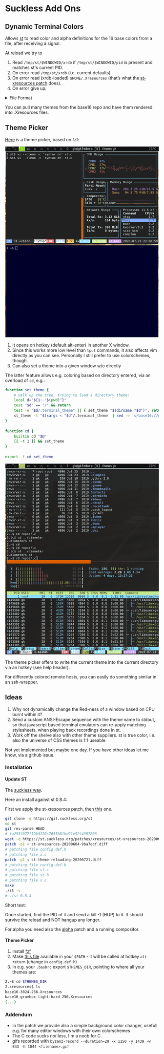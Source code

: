 # Suckless Add Ons

## Dynamic Terminal Colors

Allows [st](https://st.suckless.org/) to read color and alpha definitions for the 16 base colors from a file, after receiving a signal.

At reload we try to

1. Read `/tmp/st/$WINDOWID/xrdb` if `/tmp/st/$WINDOWID/pid` is present and matches st's current PID.
1. On error read `/tmp/st/xrdb` (i.e. current defaults).
1. On error read (xrdb-loaded) `$HOME/.Xresources` (that’s what the [st-xresources patch](https://st.suckless.org/patches/xresources/) does).
1. On error give up.

<details><summary>File Format</summary>

```
2.$ cd /tmp/st # default one, others in /tmp/st/<windowid>/xrdb
2.st$ cat xrdb
! Base16 Rebecca
! Scheme: Victor Borja (http://github.com/vic) based on Rebecca Theme (http://github.com/vic/rebecca-theme)

*foreground:   #f1eff8
#ifdef background_opacity
*background:   [background_opacity]#292a44
#else
*background:   #292a44
#endif
*cursorColor:  #f1eff8

*color0:       #292a44
*color1:       #a0a0c5
*color2:       #6dfedf
*color3:       #ae81ff
*color4:       #2de0a7
*color5:       #7aa5ff
*color6:       #8eaee0
*color7:       #f1eff8

*color8:       #666699
*color9:       #a0a0c5
*color10:      #6dfedf
*color11:      #ae81ff
*color12:      #2de0a7
*color13:      #7aa5ff
*color14:      #8eaee0
*color15:      #53495d

! Note: colors beyond 15 might not be loaded (e.g., xterm, urxvt),
! use 'shell' template to set these if necessary
*color16:      #efe4a1
*color17:      #ff79c6
*color18:      #663399
*color19:      #383a62
*color20:      #a0a0c5
*color21:      #ccccff
*alpha: 0.9

```

</details>

You can pull many themes from the base16 repo and have them rendered into .Xresources files.



## Theme Picker

[Here](./theme-reloading/st_theme) is a theme picker, based on fzf:

![theme-picker-demo](./theme-reloading/theme_sel.gif)

1. It opens on hotkey (default alt-enter) in another X window.
1. Since this works more low level than `tput` commands, it also affects vim
   directly as you can see. Personally I still prefer to use colorschemes, though.
1. Can also set a theme into a given window w/o directly

The latter feature allows e.g. coloring based on directory entered, via an
overload of `cd`, e.g.: 

```bash
function set_theme {
    # walk up the tree, trying to load a directory theme:
    local d="${1:-"$(pwd)"}"
    test "$d" == "/" && return
    test -e "$d/.terminal_theme" || { set_theme "$(dirname "$d")"; return; }
    st_theme -t "$(xargs < "$d"/.terminal_theme  | sed -e 's/base16://g')"
}

function cd {
    builtin cd "$@"
    [[ -t 1 ]] && set_theme
}

export -f cd set_theme

```
![cd-demo](./theme-reloading/cd.gif)

The theme picker offers to write the current theme into the current directory
via an hotkey (see help header).

For differently colored remote hosts, you can easily do something similar in
an ssh-wrapper.

## Ideas

1. Why not dynamically change the Red-ness of a window based on CPU burnt within it? 
1. Send a custom ANSI-Escape sequence with the theme name to stdout, so that
   javascript based terminal emulators can re-apply matching stylesheets, when
   playing back recordings done in st.
1. Work off the shelve also with other theme suppliers. st is true color, i.e.
   also the universe of CSS themes is 1:1 useable

Not yet implemented but maybe one day. If you have other ideas let me know, via a github issue.


### Installation

#### Update ST

The [suckless way](https://www.youtube.com/watch?v=3C6saSpX4KQ).

Here an install against st 0.8.4:

First we apply the st-xresources patch, then
[this](./theme-reloading/st-theme-reloading-20200721.diff) one.

```bash
git clone -q https://git.suckless.org/st
cd st
git rev-parse HEAD
# fa253f077f19b3220c7655b81bd91e52f4367803
wget -q https://st.suckless.org/patches/xresources/st-xresources-20200604-9ba7ecf.diff
patch -p1 < st-xresources-20200604-9ba7ecf.diff 
# patching file config.def.h
# patching file x.c
patch -p1 < st-theme-reloading-20200721.diff
# patching file config.def.h
# patching file st.c
# patching file st.h
# patching file x.c
make
./st -v
# ./st 0.8.4
```

Short test:

Once started, find the PID of it and send a kill -1 (HUP) to it. It should survive the reload and NOT hangup any longer.

For alpha you need also the [alpha](https://st.suckless.org/patches/alpha/) patch and a running compositor.

#### Theme Picker

1. Install [fzf](https://github.com/junegunn/fzf)
1. Make [this file](./theme-reloading/st_theme) available in your `$PATH` - it
   will be called at hotkey `alt-return` (change in `config.def.h`)
1. In e.g. your `.bashrc` export `$THEMES_DIR`, pointing to where all your
   themes are:

```bash
2.~$ cd $THEMES_DIR
2.xresources$ ls
base16-3024-256.Xresources
base16-gruvbox-light-hard-256.Xresources
(...)
```


### Addendum

- In the patch we provide also a simple background color changer, usefull e.g. for many editor windows with their own colorschemes
- The C code sucks *not* less, I'm a noob for C.
- gifs recorded with `byzanz-record --duration=20 -x 1150 -y 1439 -w 843 -h 1044 <filename>.gif`
